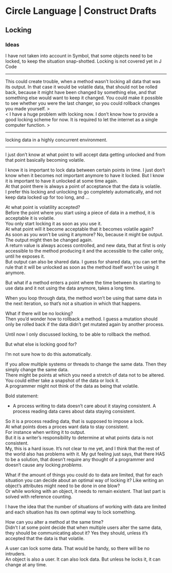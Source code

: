 ﻿Circle Language | Construct Drafts
==================================

Locking
-------

### Ideas

I have not taken into account in Symbol, that some objects need to be locked, to keep the situation snap-shotted. Locking is not covered yet in J Code

-----

This could create trouble, when a method wasn’t locking all data that was its output. In that case it would be volatile data, that should not be rolled back, because it might have been changed by something else, and that something else would want to keep it changed. You could make it possible to see whether you were the last changer, so you could rollback changes you made yourself. >  
< I have a huge problem with locking now. I don’t know how to provide a good locking scheme for now. It is required to let the internet as a single computer function. >

-----

locking data in a highly concurrent environment.

-----

I just don’t know at what point to will accept data getting unlocked and from that point basically becoming volatile.

I know it is important to lock data between certain points in time. I just don’t know when it becomes not important anymore to have it locked. But I know it is important to have it unlocked at some time again.  
At that point there is always a point of acceptance that the data is volatile.  
I prefer this locking and unlocking to go completely automatically, and not keep data locked up for too long, and ...

At what point is volatility accepted?   
Before the point where you start using a piece of data in a method, it is acceptable it is volatile.   
You only start locking it as soon as you use it.   
At what point will it become acceptable that it becomes volatile again?   
As soon as you won’t be using it anymore? No, because it might be output.   
The output might then be changed again.   
A return value is always access controlled, and new data, that at first is only accessible to the method producing it and the accessible to the caller only, until he exposes it.  
But output can also be shared data. I guess for shared data, you can set the rule that it will be unlocked as soon as the method itself won’t be using it anymore.

But what if a method enters a point where the time between its starting to use data and it not using the data anymore, takes a long time.

When you loop through data, the method won’t be using that same data in the next iteration, so that’s not a situation in which that happens.

What if there will be no locking?  
Then you’d wonder how to rollback a method. I guess a mutation should only be rolled back if the data didn’t get mutated again by another process.

Until now I only discussed locking, to be able to rollback the method.

But what else is locking good for?

I’m not sure how to do this automatically.

If you allow multiple systems or threads to change the same data. Then they simply change the same data.  
There might be points at which you need a stretch of data not to be altered.
You could either take a snapshot of the data or lock it.  
A programmer might not think of the data as being that volatile.

Bold statement:  

- A process writing to data doesn’t care about it staying consistent. A process reading data cares about data staying consistent.

So it is a process reading data, that is supposed to impose a lock.  
At what points does a proces want data to stay consistent.  
For instance when writing it to output.  
But it is a writer’s responsibility to determine at what points data is not consistent.  
My, this is a hard issue. It’s not clear to me yet, and I think that the rest of the world also has problems with it. My gut feeling just says, that there HAS to be a solution, that doesn’t require any thought of a programmer and doesn’t cause any locking *problems*.

What if the amount of things you could do to data are limited, that for each situation you can decide about an optimal way of locking it? Like writing an object’s attributes might need to be done in one blow?  
Or while working with an object, it needs to remain existent. That last part is solved with reference counting.

I have the idea that the number of situations of working with data are limited and each situation has its own optimal way to lock something.

How can you alter a method at the same time?  
Didn’t I at some point decide that when multiple users alter the same data, they should be communicating about it? Yes they should, unless it’s accepted that the data is that volatile.

A user can lock some data. That would be handy, so there will be no intruders.  
An object is also a user. It can also lock data. But unless he locks it, it can change at any time.
